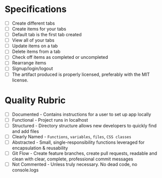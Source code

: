 # Specifications

- [ ] Create different tabs
- [ ] Create items for your tabs
- [ ] Default tab is the first tab created
- [ ] View all of your tabs
- [ ] Update items on a tab
- [ ] Delete items from a tab
- [ ] Check off items as completed or uncompleted
- [ ] Rearrange items
- [ ] Signup/login/logout
- [ ] The artifact produced is properly licensed, preferably with the MIT license.

# Quality Rubric

- [ ] Documented - Contains instructions for a user to set up app locally
- [ ] Functional - Project runs in localhost
- [ ] Structured - Directory structure allows new developers to quickly find and add files
- [ ] Clearly Named - `Functions`, `variables`, `files`, `CSS classes`
- [ ] Abstracted - Small, single-responsibility functions leveraged for encapsulation & reusability
- [ ] Git Flow - Create feature branches, create pull requests, readable and clean with clear, complete, professional commit messages
- [ ] Not Commented - Unless truly necessary. No dead code, no console.logs
